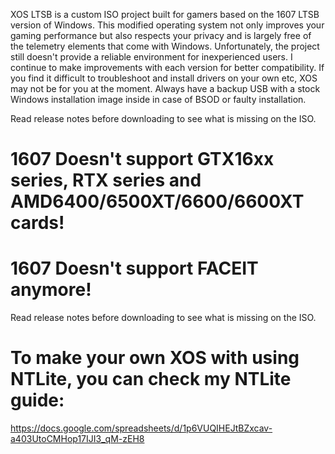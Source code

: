 XOS LTSB is a custom ISO project built for gamers based on the 1607 LTSB version of Windows.
This modified operating system not only improves your gaming performance but also respects your privacy and is largely free of the telemetry elements that come with Windows.
Unfortunately, the project still doesn't provide a reliable environment for inexperienced users. I continue to make improvements with each version for better compatibility.
If you find it difficult to troubleshoot and install drivers on your own etc, XOS may not be for you at the moment.
Always have a backup USB with a stock Windows installation image inside in case of BSOD or faulty installation.

Read release notes before downloading to see what is missing on the ISO.

# 1607 Doesn't support GTX16xx series, RTX series and AMD6400/6500XT/6600/6600XT cards!
# 1607 Doesn't support FACEIT anymore!
Read release notes before downloading to see what is missing on the ISO.


# To make your own XOS with using NTLite, you can check my NTLite guide:
https://docs.google.com/spreadsheets/d/1p6VUQIHEJtBZxcav-a403UtoCMHop17IJI3_qM-zEH8

